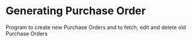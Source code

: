 # Generating Purchase Order

Program to create new Purchase Orders and to fetch, edit and delete old Purchase Orders
